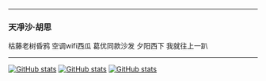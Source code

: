   ---
### 天凈沙·胡思
枯藤老树昏鸦 空调wifi西瓜 葛优同款沙发 夕阳西下 我就往上一趴

  ---
[![GitHub stats](https://github-readme-stats.vercel.app/api?username=shyu216)](https://github.com/shyu216)
[![GitHub stats](https://github-readme-stats.vercel.app/api/top-langs/?username=shyu216&layout=compact)](https://github.com/shyu216)
[![GitHub stats](https://github-readme-stats.vercel.app/api/wakatime?username=shyu216)](https://github.com/shyu216)


